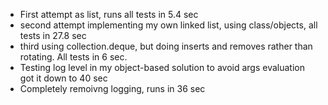 
* First attempt as list, runs all tests in 5.4 sec
* second attempt implementing my own linked list, using class/objects, all tests in 27.8 sec
* third using collection.deque, but doing inserts and removes rather than rotating. All tests in 6 sec.
* Testing log level in my object-based solution to avoid args evaluation got it down to 40 sec
* Completely remoivng logging, runs in 36 sec

